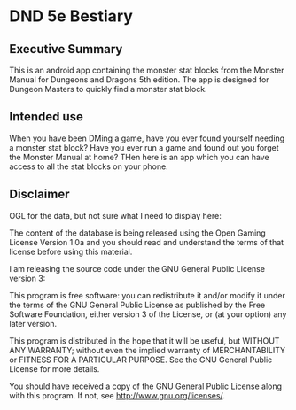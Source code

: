 # DND 5e Bestiary

## Executive Summary
This is an android app containing the monster stat blocks from the Monster Manual for Dungeons and Dragons 5th edition. The app is designed for Dungeon Masters to quickly find a monster stat block.


## Intended use
When you have been DMing a game, have you ever found yourself needing a monster stat block? Have you ever run a game and found out you forget the Monster Manual at home? THen here is an app which you can have access to all the stat blocks on your phone.


## Disclaimer
OGL for the data, but not sure what I need to display here:

The content of the database is being released using the Open Gaming License Version 1.0a and you should read and understand the terms of that license before using this material.	

I am releasing the source code under the GNU General Public License version 3:

This program is free software: you can redistribute it and/or modify it under the terms of the GNU General Public License as published by the Free Software Foundation, either version 3 of the License, or (at your option) any later version.

This program is distributed in the hope that it will be useful, but WITHOUT ANY WARRANTY; without even the implied warranty of MERCHANTABILITY or FITNESS FOR A PARTICULAR PURPOSE. See the GNU General Public License for more details.

You should have received a copy of the GNU General Public License along with this program.  If not, see <http://www.gnu.org/licenses/>.
